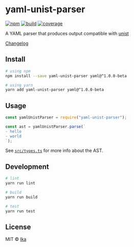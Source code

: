 # yaml-unist-parser

[![npm](https://img.shields.io/npm/v/yaml-unist-parser.svg)](https://www.npmjs.com/package/yaml-unist-parser)
[![build](https://img.shields.io/travis/ikatyang/yaml-unist-parser/master.svg)](https://travis-ci.org/ikatyang/yaml-unist-parser/builds)
[![coverage](https://img.shields.io/codecov/c/github/ikatyang/yaml-unist-parser/master.svg)](https://codecov.io/gh/ikatyang/yaml-unist-parser)

A YAML parser that produces output compatible with [unist](https://github.com/syntax-tree/unist)

[Changelog](https://github.com/ikatyang/yaml-unist-parser/blob/master/CHANGELOG.md)

## Install

```sh
# using npm
npm install --save yaml-unist-parser yaml@^1.0.0-beta

# using yarn
yarn add yaml-unist-parser yaml@^1.0.0-beta
```

## Usage

```ts
const yamlUnistParser = require("yaml-unist-parser");

const ast = yamlUnistParser.parse(`
- hello
- world
`);
```

See [`src/types.ts`](https://github.com/ikatyang/yaml-unist-parser/blob/master/src/types.ts) for more info about the AST.

## Development

```sh
# lint
yarn run lint

# build
yarn run build

# test
yarn run test
```

## License

MIT © [Ika](https://github.com/ikatyang)
